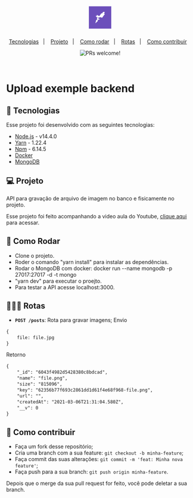 <h1 align="center">
    <img alt="Rocketseat" title="Rocketseat" src=".github/rocketseat.png" width="60px" />
</h1>

<p align="center">
  <a href="#rocket-tecnologias">Tecnologias</a>&nbsp;&nbsp;&nbsp;|&nbsp;&nbsp;&nbsp;
  <a href="#-projeto">Projeto</a>&nbsp;&nbsp;&nbsp;|&nbsp;&nbsp;&nbsp;
  <a href="#-como-rodar">Como rodar</a>&nbsp;&nbsp;&nbsp;|&nbsp;&nbsp;&nbsp;
  <a href="#-rotas">Rotas</a>&nbsp;&nbsp;&nbsp;|&nbsp;&nbsp;&nbsp;
  <a href="#-como-contribuir">Como contribuir</a>&nbsp;&nbsp;&nbsp;
</p>
<p align="center">
 <img src="https://img.shields.io/static/v1?label=PRs&message=welcome&color=7159c1&labelColor=000000" alt="PRs welcome!" />
</p>

<br>

# Upload exemple backend

## 🚀 Tecnologias

Esse projeto foi desenvolvido com as seguintes tecnologias:

- [Node.js](https://nodejs.org/en/) - v14.4.0
- [Yarn](https://yarnpkg.com/) - 1.22.4
- [Npm](https://www.npmjs.com/) - 6.14.5
- [Docker](https://www.docker.com/)
- [MongoDB](https://www.mongodb.com/3)


## 💻 Projeto
API para gravação de arquivo de imagem no banco e fisicamente no projeto.

Esse projeto foi feito acompanhando a video aula do Youtube, [clique aqui](https://www.youtube.com/watch?v=MkkbUfcZUZM) para acessar.

## 🚀 Como Rodar

- Clone o projeto.
- Roder o comando "yarn install" para instalar as dependências.
- Rodar o MongoDB com docker: docker run --name mongodb -p 27017:27017 -d -t mongo
- "yarn dev" para executar o proejto.
- Para testar a API acesse localhost:3000.

## 👩🏿‍💻 Rotas

- **`POST /posts`**: Rota para gravar imagens;
Envio
```
{
    file: file.jpg
}
```

Retorno
```
{
    "_id": "6043f4982d5428380c8bdcad",
    "name": "file.png",
    "size": "815096",
    "key": "62356b77f693c2861dd1d61f4e68f968-file.png",
    "url": "",
    "createdAt": "2021-03-06T21:31:04.580Z",
    "__v": 0
}
```

## 🤔 Como contribuir

- Faça um fork desse repositório;
- Cria uma branch com a sua feature: `git checkout -b minha-feature`;
- Faça commit das suas alterações: `git commit -m 'feat: Minha nova feature'`;
- Faça push para a sua branch: `git push origin minha-feature`.

Depois que o merge da sua pull request for feito, você pode deletar a sua branch.

